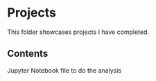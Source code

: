 # Projects
This folder showcases projects I have completed.
## Contents
Jupyter Notebook file to do the analysis
